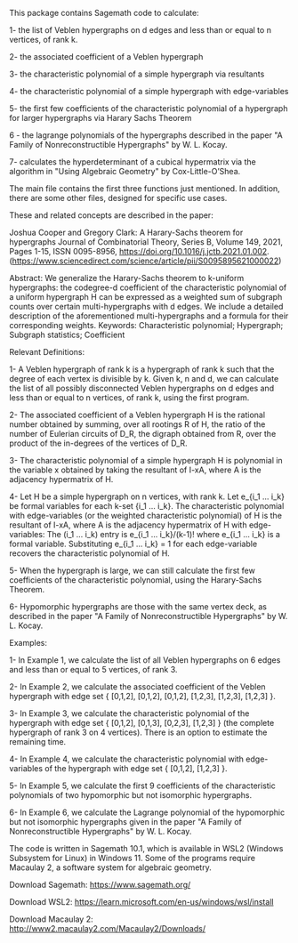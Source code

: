 This package contains Sagemath code to calculate:

1- the list of Veblen hypergraphs on d edges and less than or equal to n vertices, of rank k.

2- the associated coefficient of a Veblen hypergraph

3- the characteristic polynomial of a simple hypergraph via resultants

4- the characteristic polynomial of a simple hypergraph with edge-variables

5- the first few coefficients of the characteristic polynomial of a hypergraph for larger hypergraphs via Harary Sachs Theorem

6 - the lagrange polynomials of the hypergraphs described in the paper "A Family of Nonreconstructible Hypergraphs" by W. L. Kocay. 

7- calculates the hyperdeterminant of a cubical hypermatrix via the algorithm in "Using Algebraic Geometry" by Cox-Little-O’Shea. 

The main file contains the first three functions just mentioned. In addition, there are some other files, designed for specific use cases. 

These and related concepts are described in the paper:

Joshua Cooper and Gregory Clark:
A Harary-Sachs theorem for hypergraphs
Journal of Combinatorial Theory, Series B,
Volume 149,
2021,
Pages 1-15,
ISSN 0095-8956,
https://doi.org/10.1016/j.jctb.2021.01.002.
(https://www.sciencedirect.com/science/article/pii/S0095895621000022)

Abstract: We generalize the Harary-Sachs theorem to k-uniform hypergraphs: the codegree-d coefficient of the characteristic polynomial of a uniform hypergraph H can be expressed as a weighted sum of subgraph counts over certain multi-hypergraphs with d edges. We include a detailed description of the aforementioned multi-hypergraphs and a formula for their corresponding weights.
Keywords: Characteristic polynomial; Hypergraph; Subgraph statistics; Coefficient

Relevant Definitions: 

1- A Veblen hypergraph of rank k is a hypergraph of rank k such that the degree of each vertex is divisible by k. Given k, n and d, we can calculate the list of all possibly disconnected Veblen hypergraphs on d edges and less than or equal to n vertices, of rank k, using the first program.

2- The associated coefficient of a Veblen hypergraph H is the rational number obtained by summing, over all rootings R of H, the ratio of the number of Eulerian circuits of D_R, the digraph obtained from R, over the product of the in-degrees of the vertices of D_R. 

3- The characteristic polynomial of a simple hypergraph H is polynomial in the variable x obtained by taking the resultant of I-xA, where A is the adjacency hypermatrix of H.

4- Let H be a simple hypergraph on n vertices, with rank k. Let e_{i_1 ... i_k} be formal variables for each k-set {i_1 ... i_k}. 
The characteristic polynomial with edge-variables (or the weighted characteristic polynomial) of H is the resultant of I-xA, where A is the adjacency hypermatrix of H with edge-variables: The (i_1 ... i_k) entry is e_{i_1 ... i_k}/(k-1)! where e_{i_1 ... i_k} is a formal variable. Substituting e_{i_1 ... i_k} = 1 for each edge-variable recovers the characteristic polynomial of H.

5- When the hypergraph is large, we can still calculate the first few coefficients of the characteristic polynomial, using the Harary-Sachs Theorem. 

6- Hypomorphic hypergraphs are those with the same vertex deck, as described in the paper "A Family of Nonreconstructible Hypergraphs" by W. L. Kocay.

Examples:

1- In Example 1, we calculate the list of all Veblen hypergraphs on 6 edges and less than or equal to 5 vertices, of rank 3. 

2- In Example 2, we calculate the associated coefficient of the Veblen hypergraph with edge set { [0,1,2], [0,1,2], [0,1,2], [1,2,3], [1,2,3], [1,2,3] }. 

3- In Example 3, we calculate the characteristic polynomial of the hypergraph with edge set { [0,1,2], [0,1,3], [0,2,3], [1,2,3] } (the complete hypergraph of rank 3 on 4 vertices). There is an option to estimate the remaining time. 

4- In Example 4, we calculate the characteristic polynomial with edge-variables of the hypergraph with edge set { [0,1,2], [1,2,3] }.

5- In Example 5, we calculate the first 9 coefficients of the characteristic polynomials of two hypomorphic but not isomorphic hypergraphs. 

6- In Example 6, we calculate the Lagrange polynomial of the hypomorphic but not isomorphic hypergraphs given in the paper "A Family of Nonreconstructible Hypergraphs" by W. L. Kocay. 

The code is written in Sagemath 10.1, which is available in WSL2 (Windows Subsystem for Linux) in Windows 11. Some of the programs require Macaulay 2, a software system for algebraic geometry.

Download Sagemath: https://www.sagemath.org/

Download WSL2: https://learn.microsoft.com/en-us/windows/wsl/install

Download Macaulay 2: http://www2.macaulay2.com/Macaulay2/Downloads/

